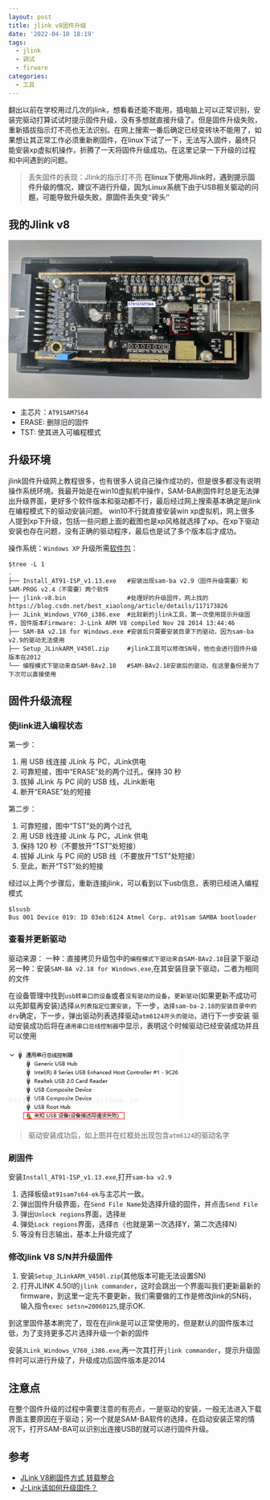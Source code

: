 ```yaml
---
layout: post
title: jlink v8固件升级
date: '2022-04-10 18:19'
tags:
  - jlink
  - 调试
  - firware
categories:
  - 工具
---
```


翻出以前在学校用过几次的jlink，想看看还能不能用，插电脑上可以正常识别，安装完驱动打算试试时提示固件升级，没有多想就直接升级了。但是固件升级失败，重新插拔指示灯不亮也无法识别。在网上搜索一番后确定已经变砖块不能用了，如果想让其正常工作必须重新刷固件，在linux下试了一下，无法写入固件，最终只能安装xp虚拟机操作，折腾了一天将固件升级成功。在这里记录一下升级的过程和中间遇到的问题。

<!--more-->

> 丢失固件的表现：Jlink的指示灯不亮
> **在linux下使用Jlink时，遇到提示固件升级的情况，建议不进行升级，因为Linux系统下由于USB相关驱动的问题，可能导致升级失败，原固件丢失变“砖头”**

## 我的Jlink v8

![jlink_v8](/images/2022/04/jlink_v8.jpg)

- 主芯片：`AT91SAM7S64`
- ERASE: 删除旧的固件
- TST: 使其进入可编程模式


## 升级环境

jlink固件升级网上教程很多，也有很多人说自己操作成功的，但是很多都没有说明操作系统环境。我最开始是在win10虚拟机中操作，SAM-BA刷固件时总是无法弹出升级界面，更好多个软件版本和驱动都不行，最后经过网上搜索基本确定是jlink在编程模式下的驱动安装问题。
win10不行就直接安装win xp虚拟机，网上很多人提到xp下升级，包括一些问题上面的截图也是xp风格就选择了xp。在xp下驱动安装也存在问题，没有正确的驱动程序，最后也是试了多个版本后才成功。

操作系统：`Windows XP`
升级所需[软件包](https://github.com/Winddoing/jlink_v8_firware_upgrade)：
```
$tree -L 1
.
├── Install_AT91-ISP_v1.13.exe   #安装出现sam-ba v2.9（固件升级需要）和SAM-PROG v2.4（不需要）两个软件
├── jlink-v8.bin                 #处理好的升级固件，网上找的https://blog.csdn.net/best_xiaolong/article/details/117173826
├── JLink_Windows_V760_i386.exe  #比较新的jlink工具，第一次使用提示升级固件，固件版本Firmware: J-Link ARM V8 compiled Nov 28 2014 13:44:46
├── SAM-BA v2.18 for Windows.exe #安装后只需要安装目录下的驱动，因为sam-ba v2.9的驱动无法使用
├── Setup_JLinkARM_V450l.zip     #jlink工具可以修改SN号，他也会进行固件升级版本在2012
└── 编程模式下驱动来自SAM-BAv2.18   #SAM-BAv2.18安装后的驱动，在这里备份是为了下次可以直接使用
```

## 固件升级流程

### 使jlink进入编程状态

第一步：
1. 用 USB 线连接 JLink 与 PC，JLink供电
2. 可靠短接，图中“ERASE”处的两个过孔，保持 30 秒
3. 拔掉 JLink 与 PC 间的 USB 线，JLink断电
4. 断开“ERASE”处的短接

第二步：
1. 可靠短接，图中“TST”处的两个过孔       
2. 用 USB 线连接 JLink 与 PC，JLink 供电
3. 保持 120 秒（不要放开“TST”处短接）       
4. 拔掉 JLink 与 PC 间的 USB 线（不要放开“TST”处短接）       
5. 至此，断开“TST”处的短接

经过以上两个步骤后，重新连接jlink，可以看到以下usb信息，表明已经进入编程模式
```
$lsusb
Bus 001 Device 019: ID 03eb:6124 Atmel Corp. at91sam SAMBA bootloader
```

### 查看并更新驱动

驱动来源：
一种：直接拷贝升级包中的`编程模式下驱动来自SAM-BAv2.18`目录下驱动
另一种：安装`SAM-BA v2.18 for Windows.exe`,在其安装目录下驱动，二者为相同的文件

在设备管理中找到`usb转串口的设备`或者`没有驱动的设备`，`更新驱动`(如果更新不成功可以先卸载再安装)选择`从列表指定位置安装`，下一步，`选择sam-ba-2.18的安装目录中的drv`确定，下一步，弹出驱动列表选择驱动`atm6124开头的驱动`，进行下一步安装
驱动安装成功后将在`通用串口总线控制器`中显示，表明这个时候驱动已经安装成功并且可以使用

![jlink可编程模式驱动](/images/2022/04/jlink可编程模式驱动.png)
> 驱动安装成功后，如上图并在红框处出现包含`atm6124`的驱动名字

### 刷固件

安装`Install_AT91-ISP_v1.13.exe`,打开`sam-ba v2.9`

1. 选择板级`at91sam7s64-ek`与主芯片一致。
2. 弹出固件升级界面，在`Send File Name`处选择升级的固件，并点击`Send File`
3. 弹出`Unlock regions`界面，选择`是`
4. 弹处`Lock regions`界面，选择`否`（也就是第一次选择Y，第二次选择N）
5. 等没有日志输出，基本上升级完成了

### 修改jlink V8 S/N并升级固件

1. 安装`Setup_JLinkARM_V450l.zip`(其他版本可能无法设置SN)
2. 打开JLINK 4.50l的`jlink commander`，这时会跳出一个界面叫我们更新最新的firmware，到这里一定先不要更新，我们需要做的工作是修改jlink的SN码，输入指令`exec setsn=20060125`,提示OK.

到这里固件基本刷完了，现在在jlink是可以正常使用的，但是默认的固件版本过低，为了支持更多芯片选择升级一个新的固件

安装`JLink_Windows_V760_i386.exe`,再一次其打开`jlink commander`，提示升级固件时可以进行升级了，升级成功后固件版本是2014


## 注意点

在整个固件升级的过程中需要注意的有亮点，一是驱动的安装，一般无法进入下载界面主要原因在于驱动；另一个就是SAM-BA软件的选择，在启动安装正常的情况下，打开SAM-BA可以识别出连接USB的就可以进行固件升级。

## 参考

- [JLink V8刷固件方式 转载整合](https://blog.csdn.net/u013381608/article/details/116715455)
- [J-Link该如何升级固件？](https://blog.csdn.net/best_xiaolong/article/details/117173826)
